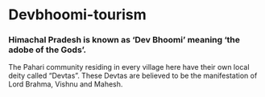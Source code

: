 # Devbhoomi-tourism
### Himachal Pradesh is known as ‘Dev Bhoomi’ meaning ‘the adobe of the Gods’. 
The Pahari community residing in every village here have their own local deity called “Devtas”. 
These Devtas are believed to be the manifestation of Lord Brahma, Vishnu and Mahesh.
